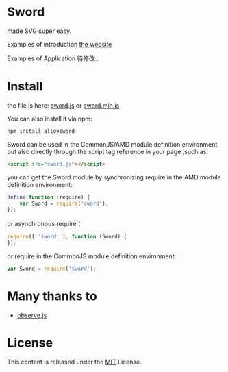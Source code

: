 # Sword

made SVG super easy.

Examples of introduction [the website](http://alloyteam.github.io/Sword/)

Examples of Application  待修改..


# Install

the file is  here: [sword.js](https://raw.githubusercontent.com/AlloyTeam/Sword/master/dist/sword.js) or [sword.min.js](https://raw.githubusercontent.com/AlloyTeam/Sword/master/dist/sword.min.js)

You can also install it via npm:

```html
npm install alloysword
```

Sword can be used in the CommonJS/AMD module definition environment, but also directly through the script tag reference in your page ,such as:

```html
<script src="sword.js"></script>
```

you can get the Sword module by synchronizing require in the AMD module definition environment:

```javascript
define(function (require) {
    var Sword = require('sword');
});
```

or asynchronous require：

```javascript
require([ 'sword' ], function (Sword) {
});
```

or  require in the CommonJS module definition environment:

```javascript
var Sword = require('sword');
```

# Many thanks to
* [observe.js](https://github.com/kmdjs/observejs)

# License
This content is released under the [MIT](http://opensource.org/licenses/MIT) License.
